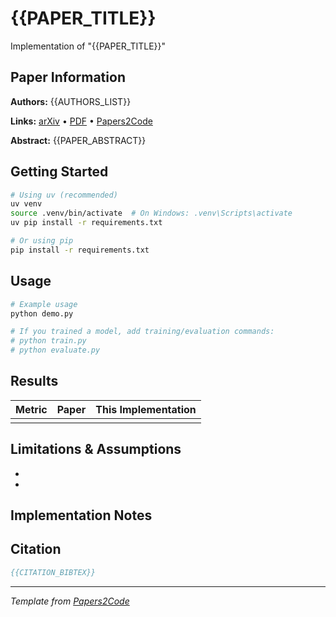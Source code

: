 # {{PAPER_TITLE}}

Implementation of "{{PAPER_TITLE}}"

## Paper Information

**Authors:** {{AUTHORS_LIST}}

**Links:** [arXiv]({{ARXIV_URL}}) • [PDF]({{PDF_URL}}) • [Papers2Code]({{PAPERS2CODE_URL}})

**Abstract:**
{{PAPER_ABSTRACT}}

## Getting Started

```bash
# Using uv (recommended)
uv venv
source .venv/bin/activate  # On Windows: .venv\Scripts\activate
uv pip install -r requirements.txt

# Or using pip
pip install -r requirements.txt
```

## Usage

<!-- Document how to use your implementation -->

```bash
# Example usage
python demo.py

# If you trained a model, add training/evaluation commands:
# python train.py
# python evaluate.py
```

## Results

<!-- If you trained the model, compare with the paper -->
<!-- Otherwise, document what you implemented and verified -->

| Metric | Paper | This Implementation |
|--------|-------|-------------------|
|        |       |                   |

## Limitations & Assumptions

<!-- Document any differences from the paper, simplifications, or known issues -->
<!-- Examples:
- "Did not train the full model due to computational constraints"
- "Implemented architecture only, no training code"
- "Used approximation X instead of exact method from paper"
-->

- 
- 

## Implementation Notes

<!-- Additional details about your approach, decisions, and findings -->

## Citation

```bibtex
{{CITATION_BIBTEX}}
```

---
*Template from [Papers2Code](https://papers2code.org)*
